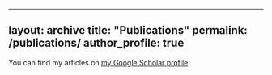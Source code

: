 
---
layout: archive
title: "Publications"
permalink: /publications/
author_profile: true
---

You can  find my articles on [my Google Scholar profile](https://scholar.google.com/citations?hl=zh-CN&user=PLujFT4AAAAJ&view_op=list_works&sortby=pubdate)